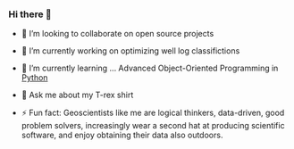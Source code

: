 ### Hi there 👋

- 👯 I’m looking to collaborate on open source projects

- 🔭 I’m currently working on optimizing well log classifictions

- 🌱 I’m currently learning ... Advanced Object-Oriented Programming in <a href="https://xkcd.com/353/" target="_blank">Python </a>

- 💬 Ask me about my T-rex shirt

- ⚡ Fun fact: Geoscientists like me are logical thinkers, data-driven, good problem solvers, increasingly wear a second hat at producing scientific software, and enjoy obtaining their data also outdoors.

<!--
**ChristianHallerX/ChristianHallerX** is a ✨ _special_ ✨ repository because its `README.md` (this file) appears on your GitHub profile.

Here are some ideas to get you started:

- 🔭 I’m currently working on ...
- 🌱 I’m currently learning ...
- 👯 I’m looking to collaborate on ...
- 🤔 I’m looking for help with ...
- 💬 Ask me about ...
- 📫 How to reach me: ...
- 😄 Pronouns: ...
- ⚡ Fun fact: ...
-->
